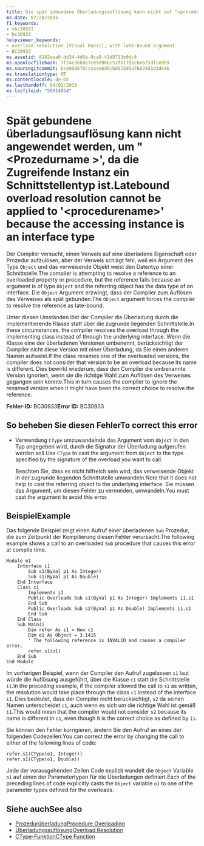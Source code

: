 ```yaml
---
title: Die spät gebundene Überladungsauflösung kann nicht auf "<procedurename>" angewendet werden, da die zugreifende Instanz ein Schnittstellentyp ist.
ms.date: 07/20/2015
f1_keywords:
- vbc30933
- bc30933
helpviewer_keywords:
- overload resolution [Visual Basic], with late-bound argument
- BC30933
ms.assetid: 8182eea0-dd34-4d6e-9ca0-41d8713e9dc4
ms.openlocfilehash: 7f2ae3bb0e7c09d966c53fb17b1cbe675dfce8b9
ms.sourcegitcommit: bce0586f0cccaae6d6cbd625d5a7b824d1d3de4b
ms.translationtype: MT
ms.contentlocale: de-DE
ms.lasthandoff: 04/02/2019
ms.locfileid: "58814054"
---
```

# <a name="latebound-overload-resolution-cannot-be-applied-to-procedurename-because-the-accessing-instance-is-an-interface-type"></a><span data-ttu-id="a0fd7-102">Spät gebundene überladungsauflösung kann nicht angewendet werden, um "\<Prozedurname >', da die Zugreifende Instanz ein Schnittstellentyp ist.</span><span class="sxs-lookup"><span data-stu-id="a0fd7-102">Latebound overload resolution cannot be applied to '\<procedurename>' because the accessing instance is an interface type</span></span>
<span data-ttu-id="a0fd7-103">Der Compiler versucht, einen Verweis auf eine überladene Eigenschaft oder Prozedur aufzulösen, aber der Verweis schlägt fehl, weil ein Argument des Typs `Object` und das verweisende Objekt weist den Datentyp einer Schnittstelle.</span><span class="sxs-lookup"><span data-stu-id="a0fd7-103">The compiler is attempting to resolve a reference to an overloaded property or procedure, but the reference fails because an argument is of type `Object` and the referring object has the data type of an interface.</span></span> <span data-ttu-id="a0fd7-104">Die `Object` Argument erzwingt, dass der Compiler zum Auflösen des Verweises als spät gebunden.</span><span class="sxs-lookup"><span data-stu-id="a0fd7-104">The `Object` argument forces the compiler to resolve the reference as late-bound.</span></span>  
  
 <span data-ttu-id="a0fd7-105">Unter diesen Umständen löst der Compiler die Überladung durch die implementierende Klasse statt über die zugrunde liegenden Schnittstelle.</span><span class="sxs-lookup"><span data-stu-id="a0fd7-105">In these circumstances, the compiler resolves the overload through the implementing class instead of through the underlying interface.</span></span> <span data-ttu-id="a0fd7-106">Wenn die Klasse eine der überladenen Versionen umbenennt, berücksichtigt der Compiler nicht diese Version mit einer Überladung, da Sie einen anderen Namen aufweist.</span><span class="sxs-lookup"><span data-stu-id="a0fd7-106">If the class renames one of the overloaded versions, the compiler does not consider that version to be an overload because its name is different.</span></span> <span data-ttu-id="a0fd7-107">Dies bewirkt wiederum, dass den Compiler die umbenannte Version ignoriert, wenn sie die richtige Wahl zum Auflösen des Verweises gegangen sein könnte.</span><span class="sxs-lookup"><span data-stu-id="a0fd7-107">This in turn causes the compiler to ignore the renamed version when it might have been the correct choice to resolve the reference.</span></span>  
  
 <span data-ttu-id="a0fd7-108">**Fehler-ID:** BC30933</span><span class="sxs-lookup"><span data-stu-id="a0fd7-108">**Error ID:** BC30933</span></span>  
  
## <a name="to-correct-this-error"></a><span data-ttu-id="a0fd7-109">So beheben Sie diesen Fehler</span><span class="sxs-lookup"><span data-stu-id="a0fd7-109">To correct this error</span></span>  
  
-   <span data-ttu-id="a0fd7-110">Verwendung `CType` umzuwandelnde das Argument vom `Object` in den Typ angegeben wird, durch die Signatur der Überladung aufgerufen werden soll.</span><span class="sxs-lookup"><span data-stu-id="a0fd7-110">Use `CType` to cast the argument from `Object` to the type specified by the signature of the overload you want to call.</span></span>  
  
     <span data-ttu-id="a0fd7-111">Beachten Sie, dass es nicht hilfreich sein wird, das verweisende Objekt in der zugrunde liegenden Schnittstelle umwandeln.</span><span class="sxs-lookup"><span data-stu-id="a0fd7-111">Note that it does not help to cast the referring object to the underlying interface.</span></span> <span data-ttu-id="a0fd7-112">Sie müssen das Argument, um diesen Fehler zu vermeiden, umwandeln.</span><span class="sxs-lookup"><span data-stu-id="a0fd7-112">You must cast the argument to avoid this error.</span></span>  
  
## <a name="example"></a><span data-ttu-id="a0fd7-113">Beispiel</span><span class="sxs-lookup"><span data-stu-id="a0fd7-113">Example</span></span>  
 <span data-ttu-id="a0fd7-114">Das folgende Beispiel zeigt einen Aufruf einer überladenen `Sub` Prozedur, die zum Zeitpunkt der Kompilierung diesen Fehler verursacht.</span><span class="sxs-lookup"><span data-stu-id="a0fd7-114">The following example shows a call to an overloaded `Sub` procedure that causes this error at compile time.</span></span>  
  
```  
Module m1  
    Interface i1  
        Sub s1(ByVal p1 As Integer)  
        Sub s1(ByVal p1 As Double)  
    End Interface  
    Class c1  
        Implements i1  
        Public Overloads Sub s1(ByVal p1 As Integer) Implements i1.s1  
        End Sub  
        Public Overloads Sub s2(ByVal p1 As Double) Implements i1.s1  
        End Sub  
    End Class  
    Sub Main()  
        Dim refer As i1 = New c1  
        Dim o1 As Object = 3.1415  
        ' The following reference is INVALID and causes a compiler error.  
        refer.s1(o1)   
    End Sub  
End Module  
```  
  
 <span data-ttu-id="a0fd7-115">Im vorherigen Beispiel, wenn der Compiler den Aufruf zugelassen `s1` laut würde die Auflösung ausgeführt, über die Klasse `c1` statt die Schnittstelle `i1`.</span><span class="sxs-lookup"><span data-stu-id="a0fd7-115">In the preceding example, if the compiler allowed the call to `s1` as written, the resolution would take place through the class `c1` instead of the interface `i1`.</span></span> <span data-ttu-id="a0fd7-116">Dies bedeutet, dass der Compiler nicht berücksichtigt, `s2` da seinen Namen unterscheidet `c1`, auch wenn es sich um die richtige Wahl ist gemäß `i1`.</span><span class="sxs-lookup"><span data-stu-id="a0fd7-116">This would mean that the compiler would not consider `s2` because its name is different in `c1`, even though it is the correct choice as defined by `i1`.</span></span>  
  
 <span data-ttu-id="a0fd7-117">Sie können den Fehler korrigieren, ändern Sie den Aufruf an eines der folgenden Codezeilen:</span><span class="sxs-lookup"><span data-stu-id="a0fd7-117">You can correct the error by changing the call to either of the following lines of code:</span></span>  
  
```  
refer.s1(CType(o1, Integer))  
refer.s1(CType(o1, Double))  
```  
  
 <span data-ttu-id="a0fd7-118">Jede der vorausgehenden Zeilen Code explizit wandelt die `Object` Variable `o1` auf einen der Parametertypen für die Überladungen definiert.</span><span class="sxs-lookup"><span data-stu-id="a0fd7-118">Each of the preceding lines of code explicitly casts the `Object` variable `o1` to one of the parameter types defined for the overloads.</span></span>  
  
## <a name="see-also"></a><span data-ttu-id="a0fd7-119">Siehe auch</span><span class="sxs-lookup"><span data-stu-id="a0fd7-119">See also</span></span>

- [<span data-ttu-id="a0fd7-120">Prozedurüberladung</span><span class="sxs-lookup"><span data-stu-id="a0fd7-120">Procedure Overloading</span></span>](../../../visual-basic/programming-guide/language-features/procedures/procedure-overloading.md)
- [<span data-ttu-id="a0fd7-121">Überladungsauflösung</span><span class="sxs-lookup"><span data-stu-id="a0fd7-121">Overload Resolution</span></span>](../../../visual-basic/programming-guide/language-features/procedures/overload-resolution.md)
- [<span data-ttu-id="a0fd7-122">CType-Funktion</span><span class="sxs-lookup"><span data-stu-id="a0fd7-122">CType Function</span></span>](../../../visual-basic/language-reference/functions/ctype-function.md)
